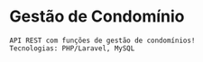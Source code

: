 # Gestão de Condomínio
```
API REST com funções de gestão de condomínios!
Tecnologias: PHP/Laravel, MySQL
```

